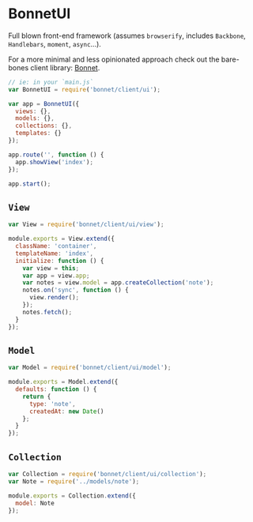 # BonnetUI

Full blown front-end framework (assumes `browserify`, includes `Backbone`, `Handlebars`, `moment`, `async`...).

For a more minimal and less opinionated approach check out the bare-bones client library: [Bonnet]('../').


```js
// ie: in your `main.js`
var BonnetUI = require('bonnet/client/ui');

var app = BonnetUI({
  views: {},
  models: {},
  collections: {},
  templates: {}
});

app.route('', function () {
  app.showView('index');
});

app.start();
```

## `View`

```js
var View = require('bonnet/client/ui/view');

module.exports = View.extend({
  className: 'container',
  templateName: 'index',
  initialize: function () {
    var view = this;
    var app = view.app;
    var notes = view.model = app.createCollection('note');
    notes.on('sync', function () {
      view.render();
    });
    notes.fetch();
  }
});
```

## `Model`

```js
var Model = require('bonnet/client/ui/model');

module.exports = Model.extend({
  defaults: function () {
    return {
      type: 'note',
      createdAt: new Date()
    };
  }
});
```

## `Collection`

```js
var Collection = require('bonnet/client/ui/collection');
var Note = require('../models/note');

module.exports = Collection.extend({
  model: Note
});
```
